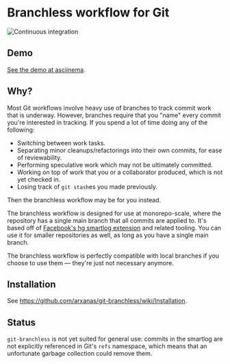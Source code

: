 # Branchless workflow for Git

![Continuous integration](https://github.com/arxanas/git-branchless/workflows/Continuous%20integration/badge.svg)

## Demo

[See the demo at asciinema](https://asciinema.org/a/ZHdMDW9997wzctW1T7QsUFe9G).

## Why?

Most Git workflows involve heavy use of branches to track commit work that is underway. However, branches require that you "name" every commit you're interested in tracking. If you spend a lot of time doing any of the following:

  * Switching between work tasks.
  * Separating minor cleanups/refactorings into their own commits, for ease of
    reviewability.
  * Performing speculative work which may not be ultimately committed.
  * Working on top of work that you or a collaborator produced, which is not
    yet checked in.
  * Losing track of `git stash`es you made previously.

Then the branchless workflow may be for you instead. 

The branchless workflow is designed for use at monorepo-scale, where the repository has a single main branch that all commits are applied to. It's based off of [Facebook's hg smartlog extension](https://www.mercurial-scm.org/wiki/SmartlogExtension) and related tooling. You can use it for smaller repositories as well, as long as you have a single main branch.

The branchless workflow is perfectly compatible with local branches if you choose to use them — they're just not necessary anymore.

## Installation

See https://github.com/arxanas/git-branchless/wiki/Installation.

## Status

`git-branchless` is not yet suited for general use: commits in the smartlog are not explicitly referenced in Git's `refs` namespace, which means that an unfortunate garbage collection could remove them.
